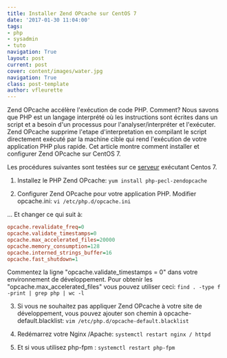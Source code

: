 ```yaml
---
title: Installer Zend OPcache sur CentOS 7
date: '2017-01-30 11:04:00'
tags:
- php
- sysadmin
- tuto
navigation: True
layout: post
current: post
cover: content/images/water.jpg
navigation: True
class: post-template
author: vfleurette
---
```


Zend OPcache accélère l'exécution de code PHP. Comment?
Nous savons que PHP est un langage interprété où les instructions sont écrites dans un script et a besoin d'un processus pour l'analyser/interpréter et l'exécuter. 
Zend OPcache supprime l'etape d'interpretation en compilant le script directement exécuté par la machine cible qui rend l'exécution de votre application PHP plus rapide. 
Cet article montre comment installer et configurer Zend OPcache sur CentOS 7.

Les procédures suivantes sont testées sur ce [serveur](https://www.iserv.fr) exécutant Centos 7.

1. Installez le PHP Zend OPcache:
`yum install php-pecl-zendopcache` 
   
2. Configurer Zend OPcache pour votre application PHP. Modifier opcache.ini:
`vi /etc/php.d/opcache.ini`   
    
... Et changer ce qui suit à:
```ini
opcache.revalidate_freq=0 
opcache.validate_timestamps=0  
opcache.max_accelerated_files=20000  
opcache.memory_consumption=128  
opcache.interned_strings_buffer=16  
opcache.fast_shutdown=1   
```

Commentez la ligne "opcache.validate_timestamps = 0" dans votre environnement de développement.
Pour obtenir les "opcache.max\_accelerated\_files" vous pouvez utiliser ceci: 
`find . -type f -print | grep php | wc -l`       

3. Si vous ne souhaitez pas appliquer Zend OPcache à votre site de développement, vous pouvez ajouter son chemin à opcache-default.blacklist:
`vim /etc/php.d/opcache-default.blacklist`

4.  Redémarrez votre Nginx /Apache:
`systemctl restart nginx / httpd`  

5.  Et si vous utilisez php-fpm :
`systemctl restart php-fpm`
